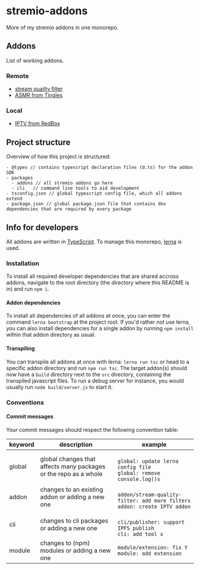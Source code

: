 # stremio-addons
More of my stremio addons in one monorepo.

## Addons
List of working addons.

### Remote
* [stream quailty filter](packages/addons/stream-quality-filter)
* [ASMR from Tingles](packages/addons/asmr-from-tingles)

### Local
* [IPTV from RedBox](packages/addons/redbox-tv)

## Project structure
Overview of how this project is structured:
```
- @types // contains typescript declaration files (d.ts) for the addon SDK
- packages
  - addons // all stremio addons go here
  - cli   // command line tools to aid development
- tsconfig.json // global typescript config file, which all addons extend
- package.json // global package.json file that contains dev dependencies that are required by every package
```

## Info for developers
All addons are written in [TypeScript](https://www.typescriptlang.org/). To manage this monorepo, [lerna](https://lerna.js.org/) is used.

### Installation
To install all required developer dependencies that are shared accross addons, navigate to the root directory (the directory where this README is in) and run `npm i`. 

#### Addon dependencies
To install all dependencies of all addons at once, you can enter the command `lerna bootstrap` at the project root.
If you'd rather not use lerna, you can also install dependencies for a single addon by running `npm install` within that addon directory as usual.

#### Transpiling
You can transpile all addons at once with lerna: `lerna run tsc` or head to a specific addon directory and run `npm run tsc`.
The target addon(s) should now have a `build` directory next to the `src` directory, containing the transpiled javascript files. To run a debug server for instance, you would usually run `node build/server.js` to start it. 


### Conventions
#### Commit messages
Your commit messages should respect the following convention table:

| keyword | description                                                      | example                                                                           |
|---------|------------------------------------------------------------------|-----------------------------------------------------------------------------------|
| global  | global changes that affects many packages or the repo as a whole | <br>`global: update lerna config file`<br>`global: remove console.log()s`         |
| addon   | changes to an existing addon or adding a new one                 | <br>`addon/stream-quality-filter: add more filters`<br>`addon: create IPTV addon` |
| cli     | changes to cli packages or adding a new one                      | <br>`cli/publisher: support IPFS publish`<br>`cli: add tool x`                    |
| module  | changes to (npm) modules or adding a new one                     | `module/extension: fix Y`<br>`module: add extension`                              |
